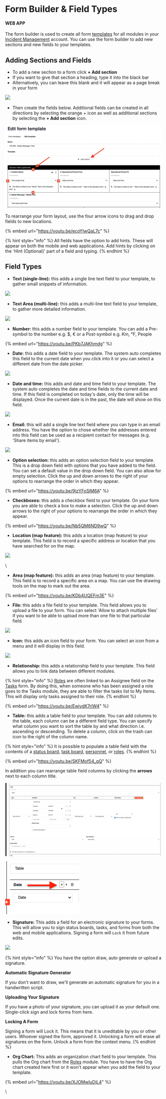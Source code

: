 # Form Builder & Field Types

#### WEB APP

The form builder is used to create all form [templates](../) for all modules in your [Incident Management](../../../getting-started.md) account. You can use the form builder to add new sections and new fields to your templates.&#x20;

## Adding Sections and Fields

* To add a new section to a form click **+ Add section**
* If you want to give that section a heading, type it into the black bar
* Alternatively, you can leave this blank and it will appear as a page break in your form

![](<../../../../.gitbook/assets/adding sections.gif>)

* Then create the fields below. Additional fields can be created in all directions by selecting the orange + icon as well as additional sections by selecting the **+ Add section** icon.

![](<../../../../.gitbook/assets/Screen Shot 2021-10-11 at 3.43.53 PM.png>)

To rearrange your form layout, use the four arrow icons to drag and drop fields to new locations.&#x20;

{% embed url="https://youtu.be/ecoYIwQaL7c" %}

{% hint style="info" %}
All fields have the option to add hints. These will appear on both the mobile and web applications. Add hints by clicking on the 'Hint (Optional)' part of a field and typing.&#x20;
{% endhint %}

## Field Types

* **Text (single-line):** this adds a single line text field to your template, to gather small snippets of information.

![](<../../../../.gitbook/assets/text single line.gif>)

* **Text Area (multi-line):** this adds a multi-line text field to your template, to gather more detailed information.

![](<../../../../.gitbook/assets/text multi area.gif>)

* **Number:** this adds a number field to your template. You can add a Pre-symbol to the number e.g. $, € or a Post-symbol e.g. Km, °F, People

{% embed url="https://youtu.be/PKb7JAKhmdg" %}



* **Date:** this adds a date field to your template. The system auto completes this field to the current date when you click into it or you can select a different date from the date picker.

![](<../../../../.gitbook/assets/date field.gif>)

* **Date and time:** this adds and date and time field to your template. The system auto completes the date and time fields to the current date and time. If this field is completed on today's date, only the time will be displayed. Once the current date is in the past, the date will show on this field.&#x20;

![](<../../../../.gitbook/assets/date and time field.gif>)

* **Email:** this will add a single line text field where you can type in an email address. You have the option to chose whether the addresses entered into this field can be used as a recipient contact for messages (e.g. 'Share items by email').

![](<../../../../.gitbook/assets/Email address field.gif>)

* **Option selection:** this adds an option selection field to your template. This is a drop down field with options that you have added to the field. You can set a default value in the drop down field. You can also allow for empty selection. Click the up and down arrows to the right of your options to rearrange the order in which they appear.&#x20;

{% embed url="https://youtu.be/9jzYFoSiM6A" %}

* **Checkboxes:** this adds a checkbox field to your template. On your form you are able to check a box to make a selection. Click the up and down arrows to the right of your options to rearrange the order in which they appear.

{% embed url="https://youtu.be/Nb5QM6ND9wQ" %}

* **Location (map feature):** this adds a location (map feature) to your template. This field is to record a specific address or location that you have searched for on the map.&#x20;

![](<../../../../.gitbook/assets/location map feature.gif>)

\


* **Area (map feature):** this adds an area (map feature) to your template. This field is to record a specific area on a map. You can use the drawing tools on the map to mark out the area.&#x20;

{% embed url="https://youtu.be/KDb4UQEFm3E" %}

* **File:** this adds a file field to your template. This field allows you to upload a file to your form. You can select 'Allow to attach multiple files' if you want to be able to upload more than one file to that particular field.&#x20;

![](<../../../../.gitbook/assets/file field.gif>)

* **Icon:** this adds an icon field to your form. You can select an icon from a menu and it will display in this field.&#x20;

![](<../../../../.gitbook/assets/icon field (1).gif>)

* **Relationship:** this adds a relationship field to your template. This field allows you to link data between different modules.&#x20;

{% hint style="info" %}
[Roles](../../../roles/) are often linked to an Assignee field on the [Tasks](../../../task-boards/) form. By doing this, when someone who has been assigned a role goes to the Tasks module, they are able to filter the tasks list to My Items. This will display only tasks assigned to their role.
{% endhint %}

{% embed url="https://youtu.be/EwjydK7rIW4" %}

* **Table:** this adds a table field to your template. You can add columns to the table, each column can be a different field type. You can specify what column you want to sort the table by and what direction i.e. ascending or descending. To delete a column, click on the trash can icon to the right of the column name.&#x20;

{% hint style="info" %}
It is possible to populate a table field with the contents of a [status board](../../../status-boards/), [task board](../../../task-boards/), [personnel](../../../personnel/), or [roles](../../../roles/).&#x20;
{% endhint %}

{% embed url="https://youtu.be/SKFMof54_gQ" %}

In addition you can rearrange table field columns by clicking the **arrows** next to each column title.

![](<../../../../.gitbook/assets/Screen Recording 2022-01-19 at 11.58.37.gif>)

![Zoomed in from above video of the table field column.](<../../../../.gitbook/assets/Screenshot 2022-01-20 at 15.30.01.png>)

* **Signature:** This adds a field for an electronic signature to your forms. This will allow you to sign status boards, tasks, and forms from both the web and mobile applications. Signing a form will `Lock` it from future edits.

![](<../../../../.gitbook/assets/signature field.gif>)

{% hint style="info" %}
You have the option draw, auto generate or upload a signature.&#x20;

**Automatic Signature Generator**

If you don't want to draw, we'll generate an automatic signature for you in a handwritten script.

**Uploading Your Signature**

If you have a photo of your signature, you can upload it as your default one. Single-click sign and lock forms from here.

**Locking A Form**

Signing a form will Lock it. This means that it is uneditable by you or other users. Whoever signed the form, approved it. Unlocking a form will erase all signatures on the form. Unlock a form from the context menu.
{% endhint %}

* **Org Chart:** This adds an organization chart field to your template. This pulls the Org chart from the [Roles](../../../roles/) module. You have to have the Org chart created here first or it won't appear when you add the field to your template.&#x20;

{% embed url="https://youtu.be/XJOMwIuDjL4" %}



\
